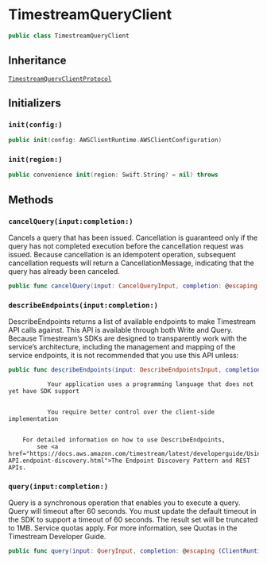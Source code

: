 # TimestreamQueryClient

``` swift
public class TimestreamQueryClient 
```

## Inheritance

[`TimestreamQueryClientProtocol`](/aws-sdk-swift/reference/0.x/AWSTimestreamQuery/TimestreamQueryClientProtocol)

## Initializers

### `init(config:)`

``` swift
public init(config: AWSClientRuntime.AWSClientConfiguration) 
```

### `init(region:)`

``` swift
public convenience init(region: Swift.String? = nil) throws 
```

## Methods

### `cancelQuery(input:completion:)`

Cancels a query that has been issued. Cancellation is guaranteed only if the query has not
completed execution before the cancellation request was issued. Because cancellation is an idempotent operation,
subsequent cancellation requests will return a CancellationMessage, indicating that the query has already been canceled.

``` swift
public func cancelQuery(input: CancelQueryInput, completion: @escaping (ClientRuntime.SdkResult<CancelQueryOutputResponse, CancelQueryOutputError>) -> Void)
```

### `describeEndpoints(input:completion:)`

DescribeEndpoints returns a list of available endpoints to make Timestream API calls against.
This API is available through both Write and Query.
Because Timestream’s SDKs are designed to transparently work with the service’s architecture,
including the management and mapping of the service endpoints,
it is not recommended that you use this API unless:​

``` swift
public func describeEndpoints(input: DescribeEndpointsInput, completion: @escaping (ClientRuntime.SdkResult<DescribeEndpointsOutputResponse, DescribeEndpointsOutputError>) -> Void)
```

``` 
           Your application uses a programming language that does not yet have SDK support


           You require better control over the client-side implementation


    For detailed information on how to use DescribeEndpoints,
        see <a href="https://docs.aws.amazon.com/timestream/latest/developerguide/Using-API.endpoint-discovery.html">The Endpoint Discovery Pattern and REST APIs.
```

### `query(input:completion:)`

Query is a synchronous operation that enables you to execute a query. Query will timeout after 60 seconds. You must update the default timeout in the SDK to support a timeout of 60 seconds. The result set will be truncated to 1MB. Service quotas apply. For more information, see Quotas in the Timestream Developer Guide.

``` swift
public func query(input: QueryInput, completion: @escaping (ClientRuntime.SdkResult<QueryOutputResponse, QueryOutputError>) -> Void)
```
